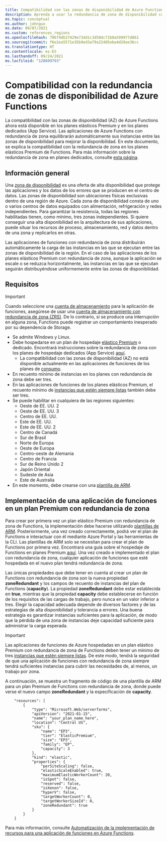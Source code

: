 ```yaml
---
title: Compatibilidad con las zonas de disponibilidad de Azure Functions en los planes elásticos Premium
description: Aprenda a usar la redundancia de zona de disponibilidad con Azure Functions para aplicaciones de funciones de alta disponibilidad en planes elásticos Premium.
ms.topic: conceptual
ms.author: johnguo
ms.date: 09/07/2021
ms.custom: references_regions
ms.openlocfilehash: 796f4db37429e73dd1c3d50dc71b0a599977d861
ms.sourcegitcommit: f6e2ea5571e35b9ed3a79a22485eba4d20ae36cc
ms.translationtype: HT
ms.contentlocale: es-ES
ms.lasthandoff: 09/24/2021
ms.locfileid: "128699793"
---
```

# <a name="azure-functions-support-for-availability-zone-redundancy"></a>Compatibilidad con la redundancia de zonas de disponibilidad de Azure Functions

La compatibilidad con las zonas de disponibilidad (AZ) de Azure Functions ahora está disponible en los planes elásticos Premium y en los planes dedicados (App Service). Las aplicaciones de Azure Functions con redundancia de zona equilibrarán automáticamente sus instancias entre las zonas de disponibilidad para mejorar la disponibilidad. En este documento, se explica la compatibilidad con la redundancia de zona en los planes elásticos Premium de Functions. Para más información sobre la redundancia de zona en planes dedicados, consulte [esta página](../app-service/how-to-zone-redundancy.md).

## <a name="overview"></a>Información general

Una [zona de disponibilidad](../availability-zones/az-overview.md#availability-zones) es una oferta de alta disponibilidad que protege las aplicaciones y los datos de los errores que se producen en el centro de datos. Las zonas de disponibilidad son ubicaciones físicas exclusivas dentro de una región de Azure. Cada zona de disponibilidad consta de uno o varios centros de datos equipados con alimentación, refrigeración y redes independientes. Para garantizar la resistencia, todas las regiones habilitadas tienen, como mínimo, tres zonas independientes. Si quiere conseguir una alta disponibilidad en la arquitectura de sus aplicaciones, puede situar los recursos de proceso, almacenamiento, red y datos dentro de una zona y replicarlos en otras.

Las aplicaciones de funciones con redundancia de zona distribuirán automáticamente la carga de las instancias en las que se ejecutan entre las zonas de disponibilidad de la región. En el caso de las aplicaciones de los planes elásticos Premium con redundancia de zona, aunque la aplicación se escale o se reduzca horizontalmente, las instancias en las que se ejecutan seguirán distribuyéndose uniformemente entre las zonas de disponibilidad.

## <a name="requirements"></a>Requisitos

> [!IMPORTANT]
> Cuando seleccione una [cuenta de almacenamiento](storage-considerations.md#storage-account-requirements) para la aplicación de funciones, asegúrese de usar una [cuenta de almacenamiento con redundancia de zona (ZRS)](../storage/common/storage-redundancy.md#zone-redundant-storage). De lo contrario, si se produce una interrupción en alguna zona, Functions puede registrar un comportamiento inesperado por su dependencia de Storage. 

- Se admite Windows y Linux.
- Debe hospedarse en un plan de hospedaje [elástico Premium](functions-premium-plan.md) o dedicado. Encontrará instrucciones sobre la redundancia de zona con los planes de hospedaje dedicados (App Service) [aquí](../app-service/how-to-zone-redundancy.md).
  - La compatibilidad con las zonas de disponibilidad (AZ) no está disponible actualmente en las aplicaciones de funciones de los planes de [consumo](consumption-plan.md).
- En recuento mínimo de instancias en los planes con redundancia de zona debe ser tres.
- En las aplicaciones de funciones de los planes elásticos Premium, el recuento mínimo de [instancias que estén siempre listas](functions-premium-plan.md#always-ready-instances) también debe ser tres.
- Se puede habilitar en cualquiera de las regiones siguientes:
  - Oeste de EE. UU. 2
  - Oeste de EE. UU. 3
  - Centro de EE. UU.
  - Este de EE. UU.
  - Este de EE. UU. 2
  - Centro de Canadá
  - Sur de Brasil
  - Norte de Europa
  - Oeste de Europa
  - Centro-oeste de Alemania
  - Centro de Francia
  - Sur de Reino Unido 2
  - Japón Oriental
  - Sudeste de Asia
  - Este de Australia
- En este momento, debe crearse con una [plantilla de ARM](../azure-resource-manager/templates/index.yml).

## <a name="how-to-deploy-a-function-app-on-a-zone-redundant-premium-plan"></a>Implementación de una aplicación de funciones en un plan Premium con redundancia de zona

Para crear por primera vez un plan elástico Premium con redundancia de zona de Functions, la implementación debe hacerse utilizando [plantillas de ARM](../azure-resource-manager/templates/quickstart-create-templates-use-visual-studio-code.md). Posteriormente, una vez creado correctamente, podrá ver el plan de Functions e interactuar con él mediante Azure Portal y las herramientas de la CLI. Las plantillas de ARM solo se necesitan para crear el plan de Functions por primera vez. Encontrará una guía sobre el hospedaje de Functions en planes Premium [aquí](functions-infrastructure-as-code.md#deploy-on-premium-plan). Una vez creado e implementado el plan con redundancia de zona, cualquier aplicación de funciones que esté hospedada en el nuevo plan tendrá redundancia de zona. 

Las únicas propiedades que debe tener en cuenta al crear un plan de Functions con redundancia de zona son la nueva propiedad **zoneRedundant** y los campos de recuento de instancias del plan de Functions (**capacity**). La propiedad **zoneRedundant** debe estar establecida en **true**, mientras que la propiedad **capacity** debe establecerse en función de los requisitos de las cargas de trabajo, pero nunca en un valor inferior a tres. Elegir la capacidad adecuada depende de diversos factores y de las estrategias de alta disponibilidad y tolerancia a errores. Una buena estrategia es garantizar instancias suficientes para la aplicación, de modo que la pérdida de una zona de instancias deje capacidad suficiente para administrar la carga esperada.

> [!IMPORTANT]
> Las aplicaciones de funciones de Azure hospedadas en un plan elástico Premium con redundancia de zona de Functions deben tener un mínimo de tres [instancias que estén siempre listas](functions-premium-plan.md#always-ready-instances). De este modo, tendrá la seguridad de que una aplicación de funciones con redundancia de zona siempre tendrá suficientes instancias para cubrir las necesidades de, al menos, un trabajo por zona.

A continuación, se muestra un fragmento de código de una plantilla de ARM para un plan Premium de Functions con redundancia de zona, donde puede verse el nuevo campo **zoneRedundant** y la especificación de **capacity**.

```
    "resources": [
        {
            "type": "Microsoft.Web/serverfarms",
            "apiVersion": "2021-01-15",
            "name": "your_plan_name_here",
            "location": "Central US",
            "sku": {
                "name": "EP3",
                "tier": "ElasticPremium",
                "size": "EP3",
                "family": "EP", 
                "capacity": 3
            },
            "kind": "elastic",
            "properties": {
                "perSiteScaling": false,
                "elasticScaleEnabled": true,
                "maximumElasticWorkerCount": 20,
                "isSpot": false,
                "reserved": false,
                "isXenon": false,
                "hyperV": false,
                "targetWorkerCount": 0,
                "targetWorkerSizeId": 0, 
                "zoneRedundant": true
            }
        }
    ]
```

Para más información, consulte [Automatización de la implementación de recursos para una aplicación de funciones en Azure Functions](functions-infrastructure-as-code.md).
